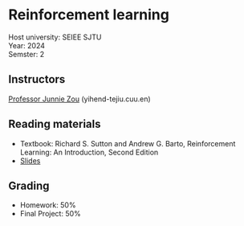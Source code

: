 # Reinforcement learning

Host university: SEIEE SJTU  
Year: 2024  
Semster: 2

## Instructors

[Professor Junnie Zou](https://cs.sjtu.edu.cn/~zou-jn/)
(yihend-tejiu.cuu.en)

## Reading materials

- Textbook: Richard S. Sutton and Andrew G. Barto, Reinforcement Learning: An Introduction, Second Edition
- [Slides](https://www.davidsilver.uk/teaching/)

## Grading

- Homework: 50%
- Final Project: 50%
